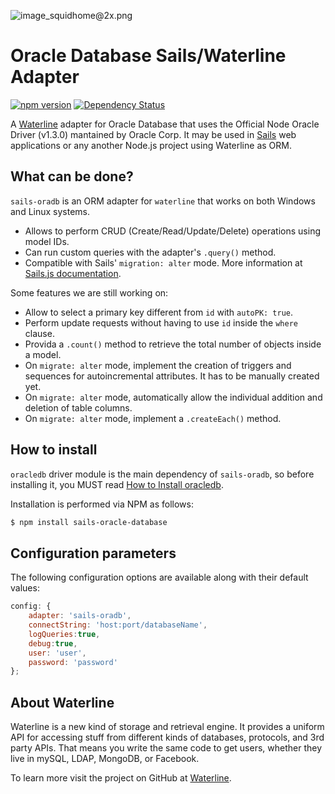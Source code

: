 ![image_squidhome@2x.png](http://i.imgur.com/RIvu9.png)

# Oracle Database Sails/Waterline Adapter

[![npm version](https://badge.fury.io/js/sails-oradb.svg)](http://badge.fury.io/js/sails-oradb) [![Dependency Status](https://gemnasium.com/baitic/sails-oradb.png)](https://gemnasium.com/baitic/sails-oradb)

A [Waterline](https://github.com/balderdashy/waterline) adapter for Oracle Database that uses the Official Node Oracle Driver (v1.3.0) mantained by Oracle Corp.  It may be used in [Sails](https://github.com/balderdashy/sails) web applications or any another Node.js project using Waterline as ORM.

## What can be done?

`sails-oradb` is an ORM adapter for `waterline` that works on both Windows and Linux systems. 

- Allows to perform CRUD (Create/Read/Update/Delete) operations using model IDs.
- Can run custom queries with the adapter's `.query()` method.
- Compatible with Sails' `migration: alter` mode. More information at [Sails.js documentation](http://sailsjs.com/documentation/concepts/models-and-orm/model-settings).

Some features we are still working on:

- Allow to select a primary key different from `id` with `autoPK: true`.
- Perform update requests without having to use `id` inside the `where` clause.
- Provida a `.count()` method to retrieve the total number of objects inside a model.
- On `migrate: alter` mode, implement the creation of triggers and sequences for autoincremental attributes. It has to be manually created yet.
- On `migrate: alter` mode, automatically allow the individual addition and deletion of table columns.
- On `migrate: alter` mode, implement a `.createEach()` method.

## How to install

`oracledb` driver module is the main dependency of `sails-oradb`, so before installing it, you MUST read [How to Install oracledb](https://github.com/oracle/node-oracledb/blob/master/INSTALL.md).

Installation is performed via NPM as follows:

```bash
$ npm install sails-oracle-database
```

## Configuration parameters

The following configuration options are available along with their default values:

```javascript
config: {
    adapter: 'sails-oradb',
    connectString: 'host:port/databaseName',
    logQueries:true,
    debug:true,
    user: 'user',
    password: 'password'
};
```

## About Waterline

Waterline is a new kind of storage and retrieval engine. It provides a uniform API for accessing stuff from different kinds of databases, protocols, and 3rd party APIs.  That means you write the same code to get users, whether they live in mySQL, LDAP, MongoDB, or Facebook.

To learn more visit the project on GitHub at [Waterline](https://github.com/balderdashy/waterline).
